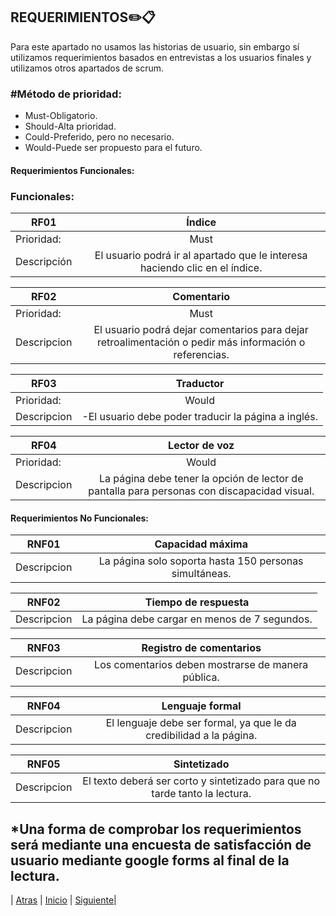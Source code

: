 ## REQUERIMIENTOS✏️📋
Para este apartado no usamos las historias de usuario, sin embargo sí utilizamos requerimientos basados en entrevistas a los usuarios finales y utilizamos otros apartados de scrum.
### #Método de prioridad:

- Must-Obligatorio.
- Should-Alta prioridad.
- Could-Preferido, pero no necesario.
- Would-Puede ser propuesto para el futuro.

#### Requerimientos Funcionales:
### Funcionales: 
| RF01   |      Índice    |  
|----------|:-------------:|
| Prioridad:| Must |
| Descripción |El usuario podrá ir al apartado que le interesa haciendo clic en el índice. |

| RF02   |      Comentario   |  
|----------|:-------------:|
| Prioridad:| Must |
| Descripcion | El usuario podrá dejar comentarios para dejar retroalimentación o pedir más información o referencias. |

| RF03   |      Traductor   |  
|----------|:-------------:|
| Prioridad:| Would |
| Descripcion | -El usuario debe poder traducir la página a inglés.  |

| RF04   |      Lector de voz    |  
|----------|:-------------:|
| Prioridad:| Would |
| Descripcion |La página debe tener la opción de lector de pantalla para personas con discapacidad visual.  |

#### Requerimientos No Funcionales:
| RNF01   |      Capacidad máxima   |  
|----------|:-------------:|
| Descripcion | La página solo soporta hasta 150 personas simultáneas. |

| RNF02   |     Tiempo de respuesta     |  
|----------|:-------------:|
| Descripcion | La página debe cargar en menos de 7 segundos. |

| RNF03   |      Registro de comentarios   |  
|----------|:-------------:|
| Descripcion | Los comentarios deben mostrarse de manera pública. |

| RNF04   |      Lenguaje formal   |  
|----------|:-------------:|
| Descripcion | El lenguaje debe ser formal, ya que le da credibilidad a la página.  |

| RNF05   |      Sintetizado   |  
|----------|:-------------:|
| Descripcion |El texto deberá ser corto y sintetizado para que no tarde tanto la lectura.  |

*Una forma de comprobar los requerimientos será mediante una encuesta de satisfacción de usuario mediante google forms al final de la lectura.
-----------------

| [Atras]( https://github.com/Juanca1984/Blockchain#the-blockchain-project "Atras") | [Inicio]( https://github.com/Juanca1984/Blockchain#the-blockchain-project "Inicio") |   [Siguiente](https://github.com/Juanca1984/Blockchain/blob/main/Documentaci%C3%B3n/Primera%20Entrega/Casos_de_uso.md#cu01-navegar-en-la-p%C3%A1gina-web "Siguiente")|

